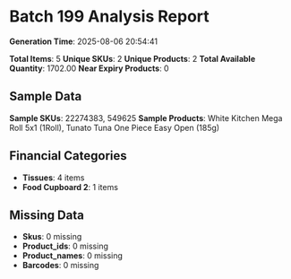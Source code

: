 # Batch 199 Analysis Report

**Generation Time**: 2025-08-06 20:54:41

**Total Items**: 5
**Unique SKUs**: 2
**Unique Products**: 2
**Total Available Quantity**: 1702.00
**Near Expiry Products**: 0

## Sample Data
**Sample SKUs**: 22274383, 549625
**Sample Products**: White Kitchen Mega Roll 5x1 (1Roll), Tunato Tuna One Piece Easy Open (185g)

## Financial Categories
- **Tissues**: 4 items
- **Food Cupboard 2**: 1 items

## Missing Data
- **Skus**: 0 missing
- **Product_ids**: 0 missing
- **Product_names**: 0 missing
- **Barcodes**: 0 missing
